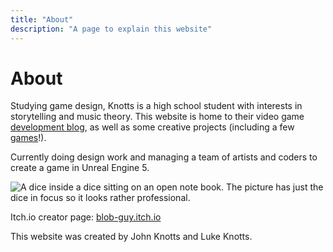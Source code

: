 ```yaml
---
title: "About"
description: "A page to explain this website"
---
```


<h1>About</h1>

Studying game design, Knotts is a high school student with interests in storytelling and music theory. This website is home to their video game <a class="inline-link" href="/devloghome">development blog</a>, as well as some creative projects (including a few <a class="inline-link" href="/projects/projectshome">games</a>!).

Currently doing design work and managing a team of artists and coders to create a game in Unreal Engine 5.

<img src="/images/notebookdice.png" title="Look at this cool photo I took!" alt="A dice inside a dice sitting on an open note book. The picture has just the dice in focus so it looks rather professional."/>

Itch.io creator page: <a href="https://blob-guy.itch.io">blob-guy.itch.io</a>

This website was created by John Knotts and Luke Knotts.
